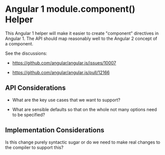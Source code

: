 # Angular 1 module.component() Helper

This Angular 1 helper will make it easier to create "component" directives in Angular 1. The API should map reasonably well to the Angular 2 concept of a component.

See the discussions:

* https://github.com/angular/angular.js/issues/10007

* https://github.com/angular/angular.js/pull/12166

## API Considerations

* What are the key use cases that we want to support?

* What are sensible defaults so that on the whole not many options need to be specified?


## Implementation Considerations

Is this change purely syntactic sugar or do we need to make real changes to the compiler to support this?
